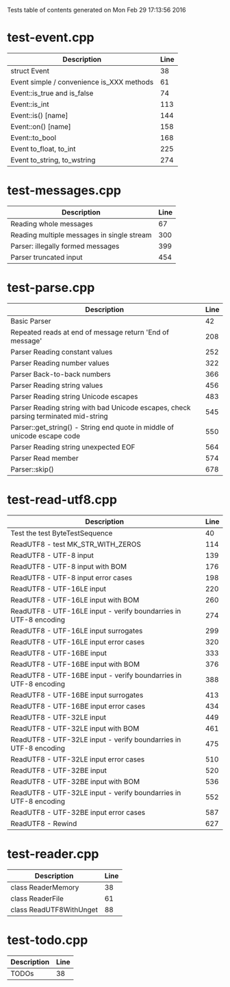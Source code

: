 Tests table of contents generated on Mon Feb 29 17:13:56 2016

# test-event.cpp
| Description | Line |
|-------------|------|
| struct Event | 38 |
| Event simple / convenience is_XXX methods | 61 |
| Event::is_true and is_false | 74 |
| Event::is_int | 113 |
| Event::is() [name] | 144 |
| Event::on() [name] | 158 |
| Event::to_bool | 168 |
| Event to_float, to_int | 225 |
| Event to_string, to_wstring | 274 |

# test-messages.cpp
| Description | Line |
|-------------|------|
| Reading whole messages | 67 |
| Reading multiple messages in single stream | 300 |
| Parser: illegally formed messages | 399 |
| Parser truncated input | 454 |

# test-parse.cpp
| Description | Line |
|-------------|------|
| Basic Parser | 42 |
| Repeated reads at end of message return 'End of message' | 208 |
| Parser Reading constant values | 252 |
| Parser Reading number values | 322 |
| Parser Back-to-back numbers | 366 |
| Parser Reading string values | 456 |
| Parser Reading string Unicode escapes | 483 |
| Parser Reading string with bad Unicode escapes, check parsing terminated mid-string | 545 |
| Parser::get_string() - String end quote in middle of unicode escape code | 550 |
| Parser Reading string unexpected EOF | 564 |
| Parser Read member | 574 |
| Parser::skip() | 678 |

# test-read-utf8.cpp
| Description | Line |
|-------------|------|
| Test the test ByteTestSequence | 40 |
| ReadUTF8 - test MK_STR_WITH_ZEROS | 114 |
| ReadUTF8 - UTF-8 input | 139 |
| ReadUTF8 - UTF-8 input with BOM | 176 |
| ReadUTF8 - UTF-8 input error cases | 198 |
| ReadUTF8 - UTF-16LE input | 220 |
| ReadUTF8 - UTF-16LE input with BOM | 260 |
| ReadUTF8 - UTF-16LE input - verify boundarries in UTF-8 encoding | 274 |
| ReadUTF8 - UTF-16LE input surrogates | 299 |
| ReadUTF8 - UTF-16LE input error cases | 320 |
| ReadUTF8 - UTF-16BE input | 333 |
| ReadUTF8 - UTF-16BE input with BOM | 376 |
| ReadUTF8 - UTF-16BE input - verify boundarries in UTF-8 encoding | 388 |
| ReadUTF8 - UTF-16BE input surrogates | 413 |
| ReadUTF8 - UTF-16BE input error cases | 434 |
| ReadUTF8 - UTF-32LE input | 449 |
| ReadUTF8 - UTF-32LE input with BOM | 461 |
| ReadUTF8 - UTF-32LE input - verify boundarries in UTF-8 encoding | 475 |
| ReadUTF8 - UTF-32LE input error cases | 510 |
| ReadUTF8 - UTF-32BE input | 520 |
| ReadUTF8 - UTF-32BE input with BOM | 536 |
| ReadUTF8 - UTF-32LE input - verify boundarries in UTF-8 encoding | 552 |
| ReadUTF8 - UTF-32BE input error cases | 587 |
| ReadUTF8 - Rewind | 627 |

# test-reader.cpp
| Description | Line |
|-------------|------|
| class ReaderMemory | 38 |
| class ReaderFile | 61 |
| class ReadUTF8WithUnget | 88 |

# test-todo.cpp
| Description | Line |
|-------------|------|
| TODOs | 38 |

